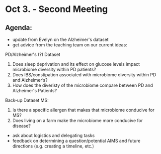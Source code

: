 # Oct 3. - Second Meeting

## Agenda: 
- update from Evelyn on the Alzheimer's dataset
- get advice from the teaching team on our current ideas:

PD/Alzheimer's (?) Dataset
1) Does sleep deprivation and its effect on glucose levels impact microbiome diversity within PD patients?
2) Does IBS/constipation associated with microbiome diversity within PD and Alzheimer’s? 
3) How does the diveristy of the microbiome compare between PD and Alzheimer's Patients?
   
Back-up Dataset MS:
1) Is there a specific allergen that makes that microbiome conducive for MS?
2) Does living on a farm make the microbiome more conducive for disease?

- ask about logistics and delegating tasks
- feedback on determining a question/potential AIMS and future directions (e.g. creating a timeline, etc.) 
